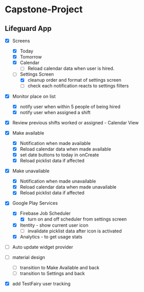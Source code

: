 # Capstone-Project
## Lifeguard App

- [x] Screens
  - [x] Today
  - [x] Tomorrow
  - [x] Calendar
    - [ ] Reload calendar data when user is hired.

  - [ ] Settings Screen
    - [x] cleanup order and format of settings screen
    - [ ] check each notification reacts to settings filters

- [x] Monitor place on list
  - [x] notify user when within 5 people of being hired
  - [x] notify user when assigned a shift
- [x] Review previous shifts worked or assigned - Calendar View

- [x] Make available
  - [x] Notification when made available
  - [x] Reload calendar data when made available
  - [x] set date buttons to today in onCreate 
  - [x] Reload picklist data if affected 

- [x] Make unavailable
  - [x] Notification when made unavailable
  - [x] Reload calendar data when made unavailable
  - [x] Reload picklist data if affected

- [x] Google Play Services
  - [x] Firebase Job Scheduler
    - [x] turn on and off scheduler from settings screen
  - [x] Itentity - show current user icon
    - [ ] invalidate picklist data after icon is activated 
  - [x] Analytics - to get usage stats

- [ ] Auto update widget provider

- [ ] material design
  - [ ] transition to Make Available and back
  - [ ] transition to Settings and back

- [x] add TestFairy user tracking
